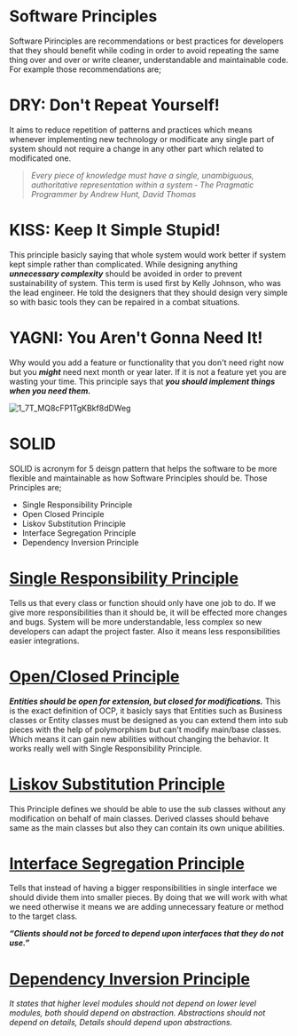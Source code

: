# Software Principles

Software Pirinciples are recommendations or best practices for developers that they should benefit while coding in order to avoid repeating the same thing over and over or write cleaner, understandable and maintainable code. 
For example those recommendations are; 

# DRY: Don't Repeat Yourself!
It aims to reduce repetition of patterns and practices which means  whenever implementing new technology or modificate any single part of system should not require a change in any other part which related to modificated one.
>_Every piece of knowledge must have a single, unambiguous, authoritative representation within a system ‐ The Pragmatic Programmer by Andrew Hunt, David Thomas_

# KISS: Keep It Simple Stupid!
This principle basicly saying that whole system would work better if system kept simple rather than complicated. While designing anything ***unnecessary complexity*** should be avoided in order to prevent sustainability of system. This term is used first by Kelly Johnson, who was the lead engineer. He told the designers that they should design very simple so with basic tools they can be repaired in a combat situations.

# YAGNI: You Aren't Gonna Need It!
Why would you add a feature or functionality that you don't need right now but you ***might*** need next month or year later. If it is not a feature yet you are wasting your time. This principle says that ***you should implement things when you need them.***

![1_7T_MQ8cFP1TgKBkf8dDWeg](https://user-images.githubusercontent.com/77506856/165793671-fc5dec4a-7757-4e5d-8258-6f5ca41d7aa6.jpeg)

# SOLID

SOLID is acronym for 5 deisgn pattern that helps the software to be more flexible and maintainable as how Software Principles should be.
Those Principles are;
- Single Responsibility Principle
- Open Closed Principle
- Liskov Substitution Principle
- Interface Segregation Principle
- Dependency Inversion Principle 

# [Single Responsibility Principle](https://github.com/ebakircie/Software_Principles/tree/main/SOLID/SOLID/1.SRP)

Tells us that every class or function should only have one job to do. If we give more responsibilities than it should be, it will be effected more changes and bugs. System will be more understandable, less complex so new developers can adapt the project faster. Also it means less responsibilities easier integrations.

# [Open/Closed Principle](https://github.com/ebakircie/Software_Principles/tree/main/SOLID/SOLID/2.OCP)

***Entities should be open for extension, but closed for modifications.*** This is the exact definition of OCP, it basicly says that Entities such as Business classes or Entity classes must be designed as you can extend them into sub pieces with the help of polymorphism but can't modify main/base classes. Which means it can gain new abilities without changing the behavior. It works really well with Single Responsibility Principle.

# [Liskov Substitution Principle](https://github.com/ebakircie/Software_Principles/tree/main/SOLID/SOLID/3.LSP)

This Principle defines we should be able to use the sub classes without any modification on behalf of main classes.
Derived classes should behave same as the main classes but also they can contain its own unique abilities.

# [Interface Segregation Principle](https://github.com/ebakircie/Software_Principles/tree/main/SOLID/SOLID/4.ISP)

Tells that instead of having a bigger responsibilities in single interface we should divide them into smaller pieces. By doing that we will work with what we need otherwise it means we are adding unnecessary feature or method to the target class. 

***“Clients should not be forced to depend upon interfaces that they do not use.”***

# [Dependency Inversion Principle](https://github.com/ebakircie/Software_Principles/tree/main/SOLID/SOLID/5.DIP)

_It states that higher level modules should not depend on lower level modules, both should depend on abstraction.
Abstractions should not depend on details, Details should depend upon abstractions._
 
 
